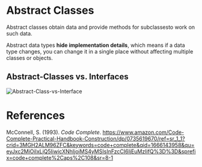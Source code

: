 # Abstract Classes

Abstract classes obtain data and provide methods for subclassesto work on such data. 

Abstract data types **hide implementation details**, which means if a data type changes, you can change it in a single place without affecting multiple classes or objects. 

## Abstract-Classes vs. Interfaces
![Abstract-Class-vs-Interface](https://user-images.githubusercontent.com/109105989/196578403-380b4e9e-bfca-4d62-ab9a-94126b8b73d2.png)

# References 
McConnell, S. (1993). *Code Complete*. <https://www.amazon.com/Code-Complete-Practical-Handbook-Construction/dp/0735619670/ref=sr_1_1?crid=3MGH2ALM96ZFC&keywords=code+complete&qid=1666143958&qu=eyJxc2MiOiIxLjQ5IiwicXNhIjoiMS4yMSIsInFzcCI6IjEuMzIifQ%3D%3D&sprefix=code+complete%2Caps%2C108&sr=8-1> 
